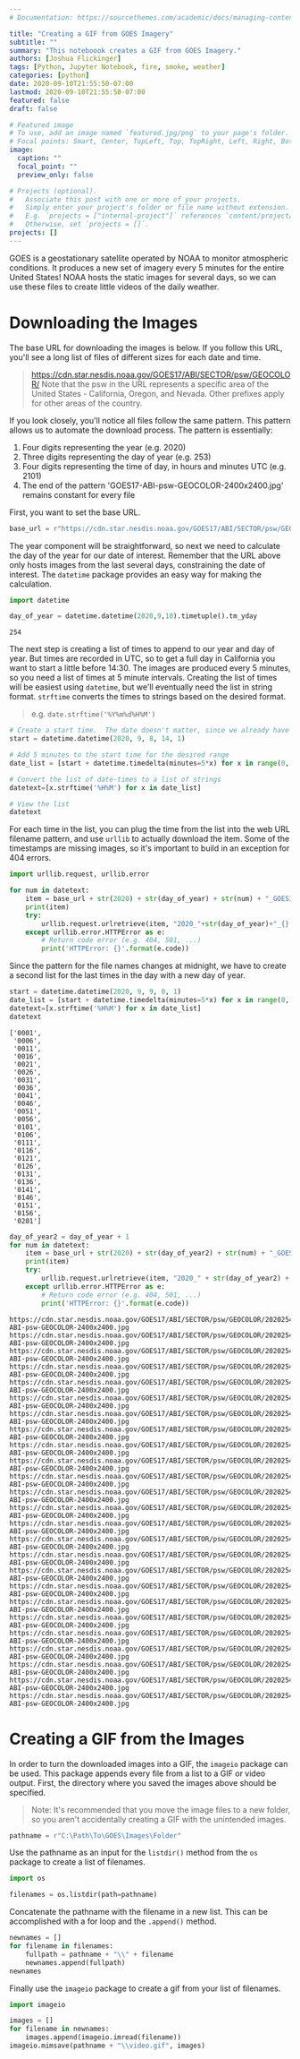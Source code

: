 ```yaml
---
# Documentation: https://sourcethemes.com/academic/docs/managing-content/

title: "Creating a GIF from GOES Imagery"
subtitle: ""
summary: "This noteboook creates a GIF from GOES Imagery."
authors: [Joshua Flickinger]
tags: [Python, Jupyter Notebook, fire, smoke, weather]
categories: [python]
date: 2020-09-10T21:55:50-07:00
lastmod: 2020-09-10T21:55:50-07:00
featured: false
draft: false

# Featured image
# To use, add an image named `featured.jpg/png` to your page's folder.
# Focal points: Smart, Center, TopLeft, Top, TopRight, Left, Right, BottomLeft, Bottom, BottomRight.
image:
  caption: ""
  focal_point: ""
  preview_only: false

# Projects (optional).
#   Associate this post with one or more of your projects.
#   Simply enter your project's folder or file name without extension.
#   E.g. `projects = ["internal-project"]` references `content/project/deep-learning/index.md`.
#   Otherwise, set `projects = []`.
projects: []
---
```


GOES is a geostationary satellite operated by NOAA to monitor atmospheric conditions.  It produces a new set of imagery every 5 minutes for the entire United States!  NOAA hosts the static images for several days, so we can use these files to create little videos of the daily weather.

# Downloading the Images

The base URL for downloading the images is below.  If you follow this URL, you'll see a long list of files of different sizes for each date and time.

> https://cdn.star.nesdis.noaa.gov/GOES17/ABI/SECTOR/psw/GEOCOLOR/
> Note that the psw in the URL represents a specific area of the United States - California, Oregon, and Nevada.  Other prefixes apply for other areas of the country.

If you look closely, you'll notice all files follow the same pattern.  This pattern allows us to automate the download process.  The pattern is essentially:

1. Four digits representing the year (e.g. 2020)
2. Three digits representing the day of year (e.g. 253)
3. Four digits representing the time of day, in hours and minutes UTC (e.g. 2101)
4. The end of the pattern 'GOES17-ABI-psw-GEOCOLOR-2400x2400.jpg' remains constant for every file

First, you want to set the base URL.


```python
base_url = r"https://cdn.star.nesdis.noaa.gov/GOES17/ABI/SECTOR/psw/GEOCOLOR/"
```

The year component will be straightforward, so next we need to calculate the day of the year for our date of interest.  Remember that the URL above only hosts images from the last several days, constraining the date of interest.  The `datetime` package provides an easy way for making the calculation.


```python
import datetime

day_of_year = datetime.datetime(2020,9,10).timetuple().tm_yday
```




    254



The next step is creating a list of times to append to our year and day of year.  But times are recorded in UTC, so to get a full day in California you want to start a little before 14:30.  The images are produced every 5 minutes, so you need a list of times at 5 minute intervals.  Creating the list of times will be easiest using `datetime`, but we'll eventually need the list in string format. `strftime` converts the times to strings based on the desired format.

> e.g. `date.strftime('%Y%m%d%H%M')`


```python
# Create a start time.  The date doesn't matter, since we already have a day_of_year to use
start = datetime.datetime(2020, 9, 8, 14, 1)

# Add 5 minutes to the start time for the desired range
date_list = [start + datetime.timedelta(minutes=5*x) for x in range(0, 120)]

# Convert the list of date-times to a list of strings
datetext=[x.strftime('%H%M') for x in date_list]

# View the list
datetext
```

For each time in the list, you can plug the time from the list into the web URL filename pattern, and use `urllib` to actually download the item.  Some of the timestamps are missing images, so it's important to build in an exception for 404 errors.

```python
import urllib.request, urllib.error

for num in datetext:
    item = base_url + str(2020) + str(day_of_year) + str(num) + "_GOES17-ABI-psw-GEOCOLOR-2400x2400.jpg"
    print(item)
    try: 
        urllib.request.urlretrieve(item, "2020_"+str(day_of_year)+"_{}.jpg".format(num))
    except urllib.error.HTTPError as e:
        # Return code error (e.g. 404, 501, ...)
        print('HTTPError: {}'.format(e.code))
```

Since the pattern for the file names changes at midnight, we have to create a second list for the last times in the day with a new day of year.


```python
start = datetime.datetime(2020, 9, 9, 0, 1)
date_list = [start + datetime.timedelta(minutes=5*x) for x in range(0, 25)]
datetext=[x.strftime('%H%M') for x in date_list]
datetext
```




    ['0001',
     '0006',
     '0011',
     '0016',
     '0021',
     '0026',
     '0031',
     '0036',
     '0041',
     '0046',
     '0051',
     '0056',
     '0101',
     '0106',
     '0111',
     '0116',
     '0121',
     '0126',
     '0131',
     '0136',
     '0141',
     '0146',
     '0151',
     '0156',
     '0201']




```python
day_of_year2 = day_of_year + 1
for num in datetext:
    item = base_url + str(2020) + str(day_of_year2) + str(num) + "_GOES17-ABI-psw-GEOCOLOR-2400x2400.jpg"
    print(item)
    try: 
        urllib.request.urlretrieve(item, "2020_" + str(day_of_year2) + "_{}.jpg".format(num))
    except urllib.error.HTTPError as e:
        # Return code error (e.g. 404, 501, ...)
        print('HTTPError: {}'.format(e.code))
```

    https://cdn.star.nesdis.noaa.gov/GOES17/ABI/SECTOR/psw/GEOCOLOR/20202540001_GOES17-ABI-psw-GEOCOLOR-2400x2400.jpg
    https://cdn.star.nesdis.noaa.gov/GOES17/ABI/SECTOR/psw/GEOCOLOR/20202540006_GOES17-ABI-psw-GEOCOLOR-2400x2400.jpg
    https://cdn.star.nesdis.noaa.gov/GOES17/ABI/SECTOR/psw/GEOCOLOR/20202540011_GOES17-ABI-psw-GEOCOLOR-2400x2400.jpg
    https://cdn.star.nesdis.noaa.gov/GOES17/ABI/SECTOR/psw/GEOCOLOR/20202540016_GOES17-ABI-psw-GEOCOLOR-2400x2400.jpg
    https://cdn.star.nesdis.noaa.gov/GOES17/ABI/SECTOR/psw/GEOCOLOR/20202540021_GOES17-ABI-psw-GEOCOLOR-2400x2400.jpg
    https://cdn.star.nesdis.noaa.gov/GOES17/ABI/SECTOR/psw/GEOCOLOR/20202540026_GOES17-ABI-psw-GEOCOLOR-2400x2400.jpg
    https://cdn.star.nesdis.noaa.gov/GOES17/ABI/SECTOR/psw/GEOCOLOR/20202540031_GOES17-ABI-psw-GEOCOLOR-2400x2400.jpg
    https://cdn.star.nesdis.noaa.gov/GOES17/ABI/SECTOR/psw/GEOCOLOR/20202540036_GOES17-ABI-psw-GEOCOLOR-2400x2400.jpg
    https://cdn.star.nesdis.noaa.gov/GOES17/ABI/SECTOR/psw/GEOCOLOR/20202540041_GOES17-ABI-psw-GEOCOLOR-2400x2400.jpg
    https://cdn.star.nesdis.noaa.gov/GOES17/ABI/SECTOR/psw/GEOCOLOR/20202540046_GOES17-ABI-psw-GEOCOLOR-2400x2400.jpg
    https://cdn.star.nesdis.noaa.gov/GOES17/ABI/SECTOR/psw/GEOCOLOR/20202540051_GOES17-ABI-psw-GEOCOLOR-2400x2400.jpg
    https://cdn.star.nesdis.noaa.gov/GOES17/ABI/SECTOR/psw/GEOCOLOR/20202540056_GOES17-ABI-psw-GEOCOLOR-2400x2400.jpg
    https://cdn.star.nesdis.noaa.gov/GOES17/ABI/SECTOR/psw/GEOCOLOR/20202540101_GOES17-ABI-psw-GEOCOLOR-2400x2400.jpg
    https://cdn.star.nesdis.noaa.gov/GOES17/ABI/SECTOR/psw/GEOCOLOR/20202540106_GOES17-ABI-psw-GEOCOLOR-2400x2400.jpg
    https://cdn.star.nesdis.noaa.gov/GOES17/ABI/SECTOR/psw/GEOCOLOR/20202540111_GOES17-ABI-psw-GEOCOLOR-2400x2400.jpg
    https://cdn.star.nesdis.noaa.gov/GOES17/ABI/SECTOR/psw/GEOCOLOR/20202540116_GOES17-ABI-psw-GEOCOLOR-2400x2400.jpg
    https://cdn.star.nesdis.noaa.gov/GOES17/ABI/SECTOR/psw/GEOCOLOR/20202540121_GOES17-ABI-psw-GEOCOLOR-2400x2400.jpg
    https://cdn.star.nesdis.noaa.gov/GOES17/ABI/SECTOR/psw/GEOCOLOR/20202540126_GOES17-ABI-psw-GEOCOLOR-2400x2400.jpg
    https://cdn.star.nesdis.noaa.gov/GOES17/ABI/SECTOR/psw/GEOCOLOR/20202540131_GOES17-ABI-psw-GEOCOLOR-2400x2400.jpg
    https://cdn.star.nesdis.noaa.gov/GOES17/ABI/SECTOR/psw/GEOCOLOR/20202540136_GOES17-ABI-psw-GEOCOLOR-2400x2400.jpg
    https://cdn.star.nesdis.noaa.gov/GOES17/ABI/SECTOR/psw/GEOCOLOR/20202540141_GOES17-ABI-psw-GEOCOLOR-2400x2400.jpg
    https://cdn.star.nesdis.noaa.gov/GOES17/ABI/SECTOR/psw/GEOCOLOR/20202540146_GOES17-ABI-psw-GEOCOLOR-2400x2400.jpg
    https://cdn.star.nesdis.noaa.gov/GOES17/ABI/SECTOR/psw/GEOCOLOR/20202540151_GOES17-ABI-psw-GEOCOLOR-2400x2400.jpg
    https://cdn.star.nesdis.noaa.gov/GOES17/ABI/SECTOR/psw/GEOCOLOR/20202540156_GOES17-ABI-psw-GEOCOLOR-2400x2400.jpg
    https://cdn.star.nesdis.noaa.gov/GOES17/ABI/SECTOR/psw/GEOCOLOR/20202540201_GOES17-ABI-psw-GEOCOLOR-2400x2400.jpg
    

# Creating a GIF from the Images

In order to turn the downloaded images into a GIF, the `imageio` package can be used.  This package appends every file from a list to a GIF or video output.  First, the directory where you saved the images above should be specified.

>Note: It's recommended that you move the image files to a new folder, so you aren't accidentally creating a GIF with the unintended images.


```python
pathname = r"C:\Path\To\GOES\Images\Folder"
```

Use the pathname as an input for the `listdir()` method from the `os` package to create a list of filenames.


```python
import os

filenames = os.listdir(path=pathname)
```

Concatenate the pathname with the filename in a new list.  This can be accomplished with a for loop and the `.append()` method.


```python
newnames = []
for filename in filenames:
    fullpath = pathname + "\\" + filename
    newnames.append(fullpath)
newnames
```


Finally use the `imageio` package to create a gif from your list of filenames.


```python
import imageio

images = []
for filename in newnames:
    images.append(imageio.imread(filename))
imageio.mimsave(pathname + "\\video.gif", images)
```
